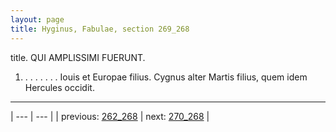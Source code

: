 ```yaml
---
layout: page
title: Hyginus, Fabulae, section 269_268
---
```


title. QUI AMPLISSIMI FUERUNT.



1. . . . . . . . Iouis et Europae filius. Cygnus alter Martis filius, quem idem Hercules occidit.



---

| --- | --- |
| previous: [262_268](../262_268/) | next: [270_268](../270_268/) |